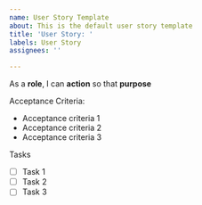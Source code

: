 ```yaml
---
name: User Story Template
about: This is the default user story template
title: 'User Story: '
labels: User Story
assignees: ''

---
```


As a **role**, I can **action** so that **purpose**

Acceptance Criteria:
- Acceptance criteria 1
- Acceptance criteria 2
- Acceptance criteria 3

Tasks
- [ ] Task 1
- [ ] Task 2
- [ ] Task 3

